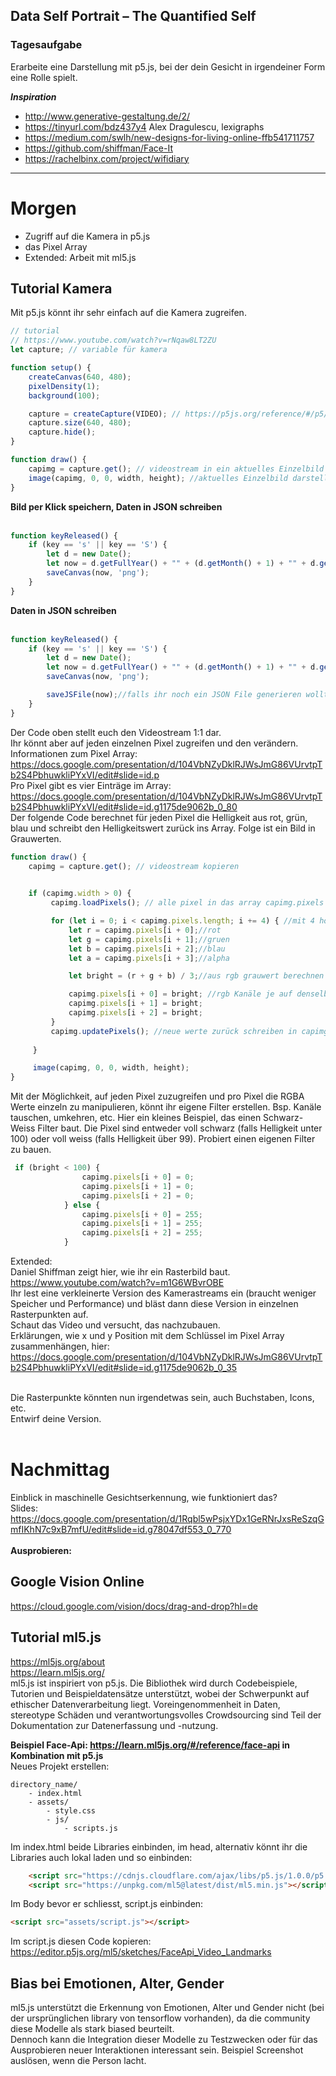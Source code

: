 ## Data Self Portrait – The Quantified Self

### Tagesaufgabe
Erarbeite eine Darstellung mit p5.js, bei der dein Gesicht in irgendeiner Form eine Rolle spielt. 

**_Inspiration_**
* http://www.generative-gestaltung.de/2/
* https://tinyurl.com/bdz437y4  Alex Dragulescu, lexigraphs
* https://medium.com/swlh/new-designs-for-living-online-ffb541711757
* https://github.com/shiffman/Face-It
* https://rachelbinx.com/project/wifidiary


***
# Morgen
* Zugriff auf die Kamera in p5.js
* das Pixel Array
* Extended: Arbeit mit ml5.js

## Tutorial Kamera
Mit p5.js könnt ihr sehr einfach auf die Kamera zugreifen. 
```js
// tutorial
// https://www.youtube.com/watch?v=rNqaw8LT2ZU
let capture; // variable für kamera

function setup() {
    createCanvas(640, 480);
    pixelDensity(1);
    background(100);

    capture = createCapture(VIDEO); // https://p5js.org/reference/#/p5/createCapture
    capture.size(640, 480);
    capture.hide();
}

function draw() {
    capimg = capture.get(); // videostream in ein aktuelles Einzelbild kopieren
    image(capimg, 0, 0, width, height); //aktuelles Einzelbild darstellen
}
```
<b>Bild per Klick speichern, Daten in JSON schreiben</b> <br/><br/>
```js
function keyReleased() {
    if (key == 's' || key == 'S') {
        let d = new Date();
        let now = d.getFullYear() + "" + (d.getMonth() + 1) + "" + d.getDate() + "" + (d.getHours() + 1) + "-" + (d.getMinutes() + 1) + "" + (d.getSeconds() + 1) + "-" + frameCount;
        saveCanvas(now, 'png');
    }
}
```
<b>Daten in JSON schreiben</b> <br/><br/>
```js
function keyReleased() {
    if (key == 's' || key == 'S') {
        let d = new Date();
        let now = d.getFullYear() + "" + (d.getMonth() + 1) + "" + d.getDate() + "" + (d.getHours() + 1) + "-" + (d.getMinutes() + 1) + "" + (d.getSeconds() + 1) + "-" + frameCount;
        saveCanvas(now, 'png');

        saveJSFile(now);//falls ihr noch ein JSON File generieren wollt
    }
}
```

Der Code oben stellt euch den Videostream 1:1 dar. <br/>
Ihr könnt aber auf jeden einzelnen Pixel zugreifen und den verändern. <br/>
Informationen zum Pixel Array: https://docs.google.com/presentation/d/104VbNZyDklRJWsJmG86VUrvtpTb2S4PbhuwkliPYxVI/edit#slide=id.p<br/>
Pro Pixel gibt es vier Einträge im Array: https://docs.google.com/presentation/d/104VbNZyDklRJWsJmG86VUrvtpTb2S4PbhuwkliPYxVI/edit#slide=id.g1175de9062b_0_80 <br/>
Der folgende Code berechnet für jeden Pixel die Helligkeit aus rot, grün, blau und schreibt den Helligkeitswert zurück ins Array. Folge ist ein Bild in Grauwerten.

```js
function draw() {
    capimg = capture.get(); // videostream kopieren
    

    if (capimg.width > 0) {
         capimg.loadPixels(); // alle pixel in das array capimg.pixels laden

         for (let i = 0; i < capimg.pixels.length; i += 4) { //mit 4 hochzählen, weil es zu jedem Pixel vier Angaben hat
             let r = capimg.pixels[i + 0];//rot
             let g = capimg.pixels[i + 1];//gruen
             let b = capimg.pixels[i + 2];//blau
             let a = capimg.pixels[i + 3];//alpha

             let bright = (r + g + b) / 3;//aus rgb grauwert berechnen

             capimg.pixels[i + 0] = bright; //rgb Kanäle je auf denselben Wert (Grauwert) setzen
             capimg.pixels[i + 1] = bright;
             capimg.pixels[i + 2] = bright;
         }
         capimg.updatePixels(); //neue werte zurück schreiben in capimg.pixels
         
     }

     image(capimg, 0, 0, width, height);
}
```
Mit der Möglichkeit, auf jeden Pixel zuzugreifen und pro Pixel die RGBA Werte einzeln zu manipulieren, könnt ihr eigene Filter erstellen. Bsp. Kanäle tauschen, umkehren, etc. 
Hier ein kleines Beispiel, das einen Schwarz-Weiss Filter baut. Die Pixel sind entweder voll schwarz (falls Helligkeit unter 100) oder voll weiss (falls Helligkeit über 99).
Probiert einen eigenen Filter zu bauen. 

```js
 if (bright < 100) {
                capimg.pixels[i + 0] = 0;
                capimg.pixels[i + 1] = 0;
                capimg.pixels[i + 2] = 0;
            } else {
                capimg.pixels[i + 0] = 255;
                capimg.pixels[i + 1] = 255;
                capimg.pixels[i + 2] = 255;
            }
```
Extended: <br/>
Daniel Shiffman zeigt hier, wie ihr ein Rasterbild baut. https://www.youtube.com/watch?v=m1G6WBvrOBE <br/>
Ihr lest eine verkleinerte Version des Kamerastreams ein (braucht weniger Speicher und Performance) und bläst dann diese Version in einzelnen Rasterpunkten auf. <br/>
Schaut das Video und versucht, das nachzubauen. <br/>
Erklärungen, wie x und y Position mit dem Schlüssel im Pixel Array zusammenhängen, hier: https://docs.google.com/presentation/d/104VbNZyDklRJWsJmG86VUrvtpTb2S4PbhuwkliPYxVI/edit#slide=id.g1175de9062b_0_35 <br/><br/>

Die Rasterpunkte könnten nun irgendetwas sein, auch Buchstaben, Icons, etc. <br/>
Entwirf deine Version. <br/><br/>



# Nachmittag 
Einblick in maschinelle Gesichtserkennung, wie funktioniert das? <br/>
Slides: https://docs.google.com/presentation/d/1Rqbl5wPsjxYDx1GeRNrJxsReSzqGmfIKhN7c9xB7mfU/edit#slide=id.g78047df553_0_770 <br/><br/>
<b>Ausprobieren:</b>
## Google Vision Online
https://cloud.google.com/vision/docs/drag-and-drop?hl=de

## Tutorial ml5.js 
https://ml5js.org/about <br/>
https://learn.ml5js.org/ <br/>
ml5.js ist inspiriert von p5.js. Die Bibliothek wird durch Codebeispiele, Tutorien und Beispieldatensätze unterstützt, wobei der Schwerpunkt auf ethischer Datenverarbeitung liegt. Voreingenommenheit in Daten, stereotype Schäden und verantwortungsvolles Crowdsourcing sind Teil der Dokumentation zur Datenerfassung und -nutzung. 

<b>Beispiel Face-Api: https://learn.ml5js.org/#/reference/face-api in Kombination mit p5.js</b><br/>
Neues Projekt erstellen: 
```
directory_name/
    - index.html
    - assets/
        - style.css
        - js/
            - scripts.js
```
Im index.html beide Libraries einbinden, im head, alternativ könnt ihr die Libraries auch lokal laden und so einbinden:
```html
    <script src="https://cdnjs.cloudflare.com/ajax/libs/p5.js/1.0.0/p5.min.js"></script>
    <script src="https://unpkg.com/ml5@latest/dist/ml5.min.js"></script>
```
Im Body bevor er schliesst, script.js einbinden:
```html
<script src="assets/script.js"></script>
```
Im script.js diesen Code kopieren:<br/>
https://editor.p5js.org/ml5/sketches/FaceApi_Video_Landmarks <br/>

## Bias bei Emotionen, Alter, Gender 
ml5.js unterstützt die Erkennung von Emotionen, Alter und Gender nicht (bei der ursprünglichen library von tensorflow vorhanden), da die community diese Modelle als stark biased beurteilt. <br/>
Dennoch kann die Integration dieser Modelle zu Testzwecken oder für das Ausprobieren neuer Interaktionen interessant sein. Beispiel Screenshot auslösen, wenn die Person lacht. <br/>